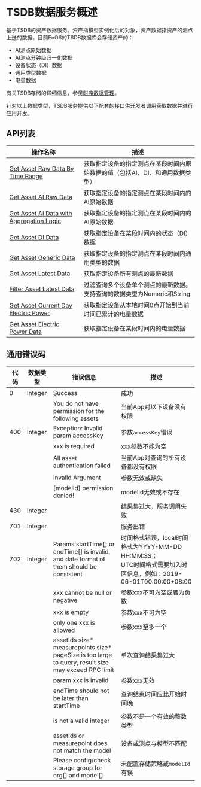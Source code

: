 # TSDB数据服务概述

基于TSDB的资产数据服务。资产指模型实例化后的对象，资产数据指资产的测点上送的数据。目前EnOS的TSDB数据库会存储资产的：
- AI测点原始数据
- AI测点分钟级归一化数据
- 设备状态（DI）数据
- 通用类型数据
- 电量数据

有关TSDB存储的详细信息，参见[时序数据管理](/docs/data-asset/zh_CN/latest/howto/storage/index.html)。

针对以上数据类型，TSDB服务提供以下配套的接口供开发者调用获取数据并进行应用开发。

## API列表

| 操作名称                                                       | 描述 |
|---------------------------------------------------------------|------|
| [Get Asset Raw Data By Time Range](get_asset_raw_data_by_time_range)   |获取指定设备的指定测点在某段时间内原始数据的值（包括AI、DI、和通用数据类型）      |
| [Get Asset AI Raw Data](get_asset_ai_raw_data)   |获取指定设备的指定测点在某段时间内的AI原始数据|
| [Get Asset AI Data with Aggregation Logic](get_asset_ai_data_with_aggregation_logic)  |获取指定设备的指定测点在某段时间内的AI原始数据|
| [Get Asset DI Data](get_asset_di_data)  |获取指定设备在某段时间内的状态（DI）数据|
| [Get Asset Generic Data](get_asset_generic_data)  |获取指定设备的指定测点在某段时间内通用类型的数据 |
| [Get Asset Latest Data](get_asset_latest_data)           |获取指定设备所有测点的最新数据|
| [Filter Asset Latest Data](filter_asset_latest_data)   |过滤查询多个设备单个测点的最新数据。支持查询的数据类型为Numeric和String  |
| [Get Asset Current Day Electric Power](get_asset_current_day_electric_power) |获取指定设备从本地时间0点开始到当前时间已累计的电量数据|
| [Get Asset Electric Power Data](get_asset_electric_power_data)  |获取指定设备在某段时间内的电量数据      |

## 通用错误码<errorcode>

| 代码 | 数据类型 | 错误信息                                                                                              | 描述                                        |
|------|-----------|---------------------------------------------------------------------------------------------------------|----------------------------------------------------|
| 0    | Integer   | Success                                                                                                 | 成功                                               |
|      |           | You do not have permission for the following assets                                                     | 当前App对以下设备没有权限                          |
| 400  | Integer   | Exception: Invalid param accessKey                                                                      | 参数`accessKey`错误                                  |
|      |           | xxx is required                                                                                         | xxx参数不能为空                                    |
|      |           | All asset authentication failed                                                                         | 当前App对查询的所有设备都没有权限                  |
|      |           | Invalid Argument                                                                                        | 参数无效或缺失                                     |
|      |           | [modelId] permission denied!                                                                            | modelId无效或不存在                                |
| 430  | Integer   |                                                                                                         | 结果集过大，服务调用失败|
| 701  | Integer   |                                                                                                         | 服务出错                                           |
| 702  | Integer   | Params startTime[] or endTime[] is invalid, and date format of them should be consistent                | 时间格式错误，local时间格式为YYYY-MM-DD HH:MM:SS；<br> UTC时间格式需要加入时区信息，例如：2019-06-01T00:00:00+08:00|
|      |           | xxx cannot be null or negative                                                                          | 参数xxx不可为空或者为负数                          |
|      |           | xxx is empty                                                                                            | 参数xxx不可为空                                    |
|      |           | only one xxx is allowed                                                                                 | 参数xxx至多一个                                    |
|      |           | assetIds size* measurepoints size* pageSize is too large to query, result size may exceed RPC limit | 单次查询结果集过大                                 |
|      |           | param xxx is invalid                                                                                    | 参数xxx无效                                        |
|      |           | endTime should not be later than startTime                                                              | 查询结束时间应比开始时间晚                         |
|      |           | is not a valid integer                                                                                  | 参数不是一个有效的整数类型                         |
|      |           | assetIds or measurepoint does not match the model                                                       | 设备或测点与模型不匹配                             |
|      |           | Please config/check storage group for org[] and model[]                                                       | 未配置存储策略或`modelId`有误                             |
